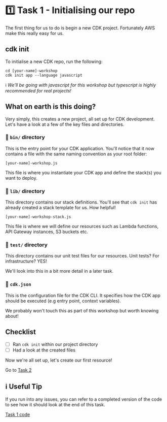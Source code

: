 # 1️⃣ Task 1 - Initialising our repo
The first thing for us to do is begin a new CDK project. Fortunately AWS make this really easy for us.

## cdk init
To initialise a new CDK repo, run the following:

```
cd [your-name]-workshop
cdk init app --language javascript
```

ℹ️ _We'll be going with javascript for this workshop but typescript is highly recommended for real projects!_

## What on earth is this doing?
Very simply, this creates a new project, all set up for CDK development. Let's have a look at a few of the key files and directories.

### 📂 `bin/` directory
This is the entry point for your CDK application. You'll notice that it now contains a file with the same naming convention as your root folder:

`[your-name]-workshop.js`

This file is where you instantiate your CDK app and define the stack(s) you want to deploy.

### 📂  `lib/` directory
This directory contains our stack definitions. You'll see that `cdk init` has already created a stack template for us. How helpful!

`[your-name]-workshop-stack.js`

This file is where we will define our resources such as Lambda functions, API Gateway instances, S3 buckets etc.

### 📂 `test/` directory
This directory contains our unit test files for our resources. Unit tests? For infrastructure? YES!

We'll look into this in a bit more detail in a later task.

### 📄 `cdk.json`
This is the configuration file for the CDK CLI. It specifies how the CDK app should be executed (e.g entry point, context variables).

We probably won't touch this as part of this workshop but worth knowing about!

## Checklist
- [ ] Ran `cdk init` within our project directory
- [ ] Had a look at the created files

Now we're all set up, let's create our first resource!

Go to [Task 2](002-task-2.md)

## ℹ️ Useful Tip
If you run into any issues, you can refer to a completed version of the code to see how it should look at the end of this task.

[Task 1 code](https://github.com/ajroberts10/cdk-workshop-1/tree/001-task-1)
